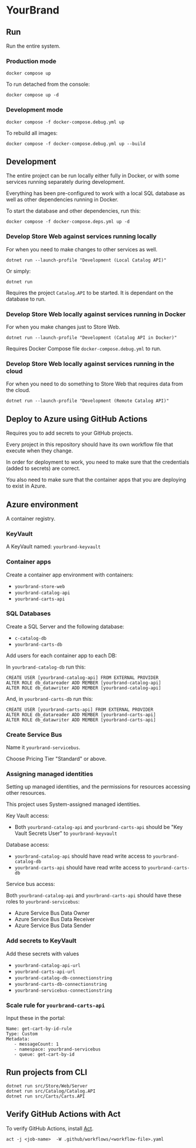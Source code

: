 # YourBrand

## Run

Run the entire system.

### Production mode

```
docker compose up
```

To run detached from the console:

```
docker compose up -d
```

### Development mode

```
docker compose -f docker-compose.debug.yml up
```

To rebuild all images:

```
docker compose -f docker-compose.debug.yml up --build
```

## Development

The entire project can be run locally either fully in Docker, or with some services running separately during development.

Everything has been pre-configured to work with a local SQL database as well as other dependencies running in Docker.

To start the database and other dependencies, run this:

```
docker compose -f docker-compose.deps.yml up -d
```

### Develop Store Web against services running locally

For when you need to make changes to other services as well.

```
dotnet run --launch-profile "Development (Local Catalog API)"
```

Or simply:

```
dotnet run
```

Requires the project ``Catalog.API`` to be started. It is dependant on the database to run.

### Develop Store Web locally against services running in Docker

For when you make changes just to Store Web.

```
dotnet run --launch-profile "Development (Catalog API in Docker)"
```

Requires Docker Compose file ``docker-compose.debug.yml`` to run.

### Develop Store Web locally against services running in the cloud

For when you need to do something to Store Web that requires data from the cloud.

```
dotnet run --launch-profile "Development (Remote Catalog API)"
```
## Deploy to Azure using GitHub Actions

Requires you to add secrets to your GitHub projects.

Every project in this repository should have its own workflow file that execute when they change.

In order for deployment to work, you need to make sure that the credentials (added to secrets) are correct. 

You also need to make sure that the container apps that you are deploying to exist in Azure.


## Azure environment

A container registry.

### KeyVault

A KeyVault named: ``yourbrand-keyvault``

### Container apps

Create a container app environment with containers:

* ``yourbrand-store-web``
* ``yourbrand-catalog-api``
* ``yourbrand-carts-api``

### SQL Databases

Create a SQL Server and the following database:

* ``c-catalog-db``
* ``yourbrand-carts-db``

Add users for each container app to each DB:

In ``yourbrand-catalog-db`` run this:

```
CREATE USER [yourbrand-catalog-api] FROM EXTERNAL PROVIDER
ALTER ROLE db_datareader ADD MEMBER [yourbrand-catalog-api]
ALTER ROLE db_datawriter ADD MEMBER [yourbrand-catalog-api]
```

And, in ``yourbrand-carts-db`` run this:

```
CREATE USER [yourbrand-carts-api] FROM EXTERNAL PROVIDER
ALTER ROLE db_datareader ADD MEMBER [yourbrand-carts-api]
ALTER ROLE db_datawriter ADD MEMBER [yourbrand-carts-api]
```

### Create Service Bus

Name it ``yourbrand-servicebus``. 

Choose Pricing Tier "Standard" or above.

### Assigning managed identities

Setting up managed identities, and the permissions for resources accessing other resources. 

This project uses System-assigned managed identities.

Key Vault access:

*  Both ``yourbrand-catalog-api`` and ``yourbrand-carts-api`` should be 
"Key Vault Secrets User" to ``yourbrand-keyvault``

Database access:

* ``yourbrand-catalog-api`` should have read write access to ``yourbrand-catalog-db``
* ``yourbrand-carts-api`` should have read write access to ``yourbrand-carts-db``

Service bus access:

Both ``yourbrand-catalog-api`` and ``yourbrand-carts-api`` should have these roles to ``yourbrand-servicebus``:

* Azure Service Bus Data Owner
* Azure Service Bus Data Receiver
* Azure Service Bus Data Sender

### Add secrets to KeyVault

Add these secrets with values

* ``yourbrand-catalog-api-url``
* ``yourbrand-carts-api-url``
* ``yourbrand-catalog-db-connectionstring``
* ``yourbrand-carts-db-connectionstring``
* ``yourbrand-servicebus-connectionstring``

### Scale rule for ``yourbrand-carts-api``

Input these in the portal:

```
Name: get-cart-by-id-rule
Type: Custom
Metadata:
   - messageCount: 1
   - namespace: yourbrand-servicebus
   - queue: get-cart-by-id
```

## Run projects from CLI

```
dotnet run src/Store/Web/Server
dotnet run src/Catalog/Catalog.API
dotnet run src/Carts/Carts.API
```

## Verify GitHub Actions with Act

To verify GitHub Actions, install [Act](https://github.com/nektos/act).

```
act -j <job-name>  -W .github/workflows/<workflow-file>.yaml
``````